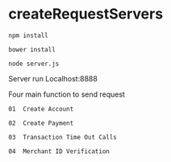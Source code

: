 # createRequestServers

    npm install 

    bower install

    node server.js

Server run 
    Localhost:8888

Four main function to send request 

    01  Create Account
    
    02  Create Payment
    
    03  Transaction Time Out Calls
    
    04  Merchant ID Verification
